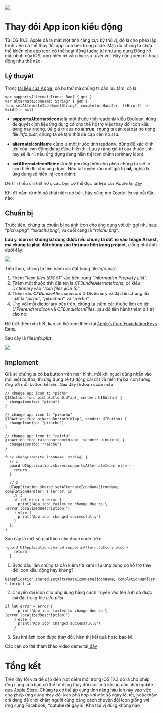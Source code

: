 ![](https://images.viblo.asia/bc8495eb-a39e-4374-8ef6-463b9e67a136.png)

# Thay đổi App icon kiểu động

Từ iOS 10.3, Apple đã ra mắt một tính năng cực kỳ thú vị, đó là cho phép lập trình viên có thể thay đổi app icon bên trong code. Mặc dù chúng ta chưa thể khiến cho app icon có thể hoạt động tương tự như ứng dụng Đồng hồ mặc định của iOS, tuy nhiên nó vẫn thực sự tuyệt vời. Hãy cùng xem nó hoạt động như thế nào:

## Lý thuyết 

Trong [tài liệu của Apple](https://developer.apple.com/documentation/uikit/uiapplication/2806818-setalternateiconname?language=swift), có ba thứ mà chúng ta cần lưu tâm, đó là:

```
var supportsAlternateIcons: Bool { get }
var alternateIconName: String? { get }
func setAlternateIconName(String?, completionHandler: ((Error?) -> Void)? = nil)
```

* **supportsAlternateIcons**: là một thuộc tính readonly kiểu Boolean, dùng để quyết định liệu ứng dụng có cho thể hỗ trợ việc thay đổi icon kiểu động hay không. Để giá trị của nó là **true**, chúng ta cần cài đặt nó trong file *Info.plist*, chúng ta sẽ tạm thời đề cập đến nó sau. 

* **alternateIconName** cũng là một thuộc tính readonly, dùng để xác định tên của icon động đang được hiển thị. Lưu ý rằng giá trị của thuộc tính này sẽ là nil nếu ứng dụng đang hiển thị icon chính (primary icon).

* **setAlternateIconName** là một phương thức cho phép chúng ta setup icon hiển thị cho ứng dụng. Nếu ta truyền vào một giá trị ***nil***, nghĩa là ứng dụng sẽ hiển thị icon chính.

Để tìm hiểu chi tiết hơn, các bạn có thể đọc tài liệu của Apple tại [đây](https://developer.apple.com/documentation/uikit/uiapplication/2806815-supportsalternateicons?language=swift) 

Khi đã nắm rõ một số khái niệm cơ bản, hãy cùng mở Xcode lên và bắt đầu nào:

## Chuẩn bị

Trước tiên, chúng ta chuẩn bị ba ảnh icon cho ứng dụng với tên gọi như sau: “*pichu.png*”, “*pikachu.png*”, và cuối cùng là “*raichu.png*”.

**Lưu ý: icon sẽ không sử dụng được nếu chúng ta đặt nó vào Image Assest, mà chúng ta phải đặt chúng vào thư mục bên trong project**, giống như ảnh dưới đây: 

![](https://images.viblo.asia/d1768079-6a92-4955-bf62-43ea0ecc8e3a.png)

Tiếp theo, chúng ta tiến hành cài đặt trong file *Info.plist*:

1. Thêm "*Icon files (iOS 5)*" vào bên trong "*Information Property List*".
2. Thêm một thuộc tính đặt tên là *CFBundleAlternateIcons*, có kiểu Dictionary vào "*Icon files (iOS 5)*".
3. Thêm vào *CFBundleAlternateIcons* 3 Dictionary và đặt tên chúng lần lượt là “*pichu*”, “*pikachua*”, và “*raichu*”.
4. Ứng với mỗi dictionary bên trên, chúng ta thêm các thuộc tính có tên *UIPrerenderedIcon* và *CFBundleIconFiles*, sau đó tiến hành thêm giá trị cho nó.

Để biết thêm chi tiết, bạn có thể xem thêm tại [Apple’s Core Foundation Keys Page. ](https://developer.apple.com/library/archive/documentation/General/Reference/InfoPlistKeyReference/Articles/CoreFoundationKeys.html)

Sau đây là file *Info.plist*:

![](https://images.viblo.asia/6733a43e-d44f-43fd-bce2-822d0ab81e87.png)

## Implement

Giả sử chúng ta có ba button trên màn hình, mỗi khi người dùng nhấn vào mỗi một button, thì ứng dụng sẽ tự động cài đặt và hiển thị ba icon tương ứng với mỗi button kể trên. Sau đây là đoạn code mẫu

```
// change app icon to "pichu"
@IBAction func pichuButtonDidTap(_ sender: UIButton) {
  changeIcon(to: "pichu")
}

// change app icon to "pikachu"
@IBAction func pikachuButtonDidTap(_ sender: UIButton) {
  changeIcon(to: "pikachu")
}

// change app icon to "raichu"
@IBAction func raichuButtonDidTap(_ sender: UIButton) {
  changeIcon(to: "raichu")
}

func changeIcon(to iconName: String) {
  // 1
  guard UIApplication.shared.supportsAlternateIcons else {
    return
  }

  // 2
  UIApplication.shared.setAlternateIconName(iconName, completionHandler: { (error) in
    // 3
    if let error = error {
      print("App icon failed to change due to \(error.localizedDescription)")
    } else {
      print("App icon changed successfully")
    }
  })
}
```


Sau đây là một số giải thích cho đoạn code trên:

```
 guard UIApplication.shared.supportsAlternateIcons else {
    return
  }
```
1. Bước đầu tiên chúng ta cần kiểm tra xem liệu ứng dụng có hỗ trợ thay đổi icon kiểu động hay không?

```
UIApplication.shared.setAlternateIconName(iconName, completionHandler: { (error) in
```
2. Chuyển đổi icon cho ứng dụng bằng cách truyền vào tên ảnh đã được cài đặt trong file *Info.plist*


```
if let error = error {
      print("App icon failed to change due to \(error.localizedDescription)")
    } else {
      print("App icon changed successfully")
    }
```
3. Sau khi ảnh icon được thay đổi, hiển thị kết quả hoặc báo lỗi.

Các bạn có thể tham khảo video demo tại[ đây ](https://www.youtube.com/watch?v=_Ea8VemmmDE)

# Tổng kết
Trên đây tôi vừa đề cập đến một điểm mới trong iOS 10.3 đó là cho phép ứng dụng của bạn có thể tự động thay đổi icon mà không cần phải update qua Apple Store. 
Chúng ta có thể áp dụng tính năng hữu ích này vào việc cho phép ứng dụng thay đổi icon phù hợp với một số ngày lễ, tết, hoặc thậm chí dùng để chơi khăm người dùng bằng cách chuyển đổi icon giống với ứng dụng Facebook, Youtube để gây lú. Khá thú vị đúng không nào